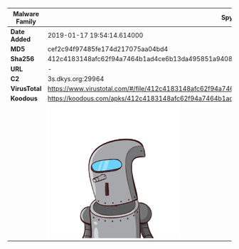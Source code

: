 | Malware Family | SpyNote                                                      |
| -------------- | ------------------------------------------------------------ |
| **Date Added** | 2019-01-17 19:54:14.614000                                                   |
| **MD5**        | cef2c94f97485fe174d217075aa04bd4                             |
| **Sha256**     | 412c4183148afc62f94a7464b1ad4ce6b13da495851a940860fb33336fc530e8 |
| **URL**        | -                                                            |
| **C2**         | 3s.dkys.org:29964 |
| **VirusTotal** | https://www.virustotal.com/#/file/412c4183148afc62f94a7464b1ad4ce6b13da495851a940860fb33336fc530e8/detection |
| **Koodous**    | https://koodous.com/apks/412c4183148afc62f94a7464b1ad4ce6b13da495851a940860fb33336fc530e8 |
|                | ![](../assets/412c4183148afc62f94a7464b1ad4ce6b13da495851a940860fb33336fc530e8.png) |